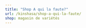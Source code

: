 ```yaml
---
title: "Shop A qui la faute?"
url: /kinshasa/shop-a-qui-la-faute/
shop: magasin de variétés
---
```

